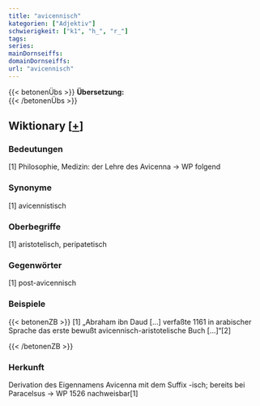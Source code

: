 ```yaml
---
title: "avicennisch"
kategorien: ["Adjektiv"]
schwierigkeit: ["k1", "h_", "r_"]
tags:
series:
mainDornseiffs:
domainDornseiffs:
url: "avicennisch"
---
```


{{< betonenÜbs >}}
**Übersetzung:**  
{{< /betonenÜbs >}}

## Wiktionary [[+](https://de.wiktionary.org/wiki/avicennisch)]

### Bedeutungen
[1] Philosophie, Medizin: der Lehre des Avicenna → WP folgend  

### Synonyme
[1] avicennistisch  

### Oberbegriffe
[1] aristotelisch, peripatetisch  

### Gegenwörter
[1] post-avicennisch  

### Beispiele
{{< betonenZB >}}
[1] „Abraham ibn Daud […] verfaßte 1161 in arabischer Sprache das erste bewußt avicennisch-aristotelische Buch […]“[2]  

{{< /betonenZB >}}
### Herkunft
Derivation des Eigennamens Avicenna mit dem Suffix -isch; bereits bei Paracelsus → WP 1526 nachweisbar[1]  


